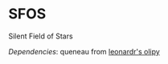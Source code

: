 # SFOS
Silent Field of Stars

*Dependencies*: queneau from [leonardr's olipy](https://github.com/leonardr/olipy)
